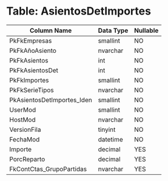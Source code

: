 # Table: AsientosDetImportes

| Column Name | Data Type | Nullable |
|-------------|-----------|----------|
| PkFkEmpresas | smallint | NO |
| PkFkAñoAsiento | nvarchar | NO |
| PkFkAsientos | int | NO |
| PkFkAsientosDet | int | NO |
| PkFkImportes | smallint | NO |
| PkFkSerieTipos | nvarchar | NO |
| PkAsientosDetImportes_Iden | smallint | NO |
| UserMod | smallint | NO |
| HostMod | nvarchar | NO |
| VersionFila | tinyint | NO |
| FechaMod | datetime | NO |
| Importe | decimal | YES |
| PorcReparto | decimal | YES |
| FkContCtas_GrupoPartidas | nvarchar | YES |
